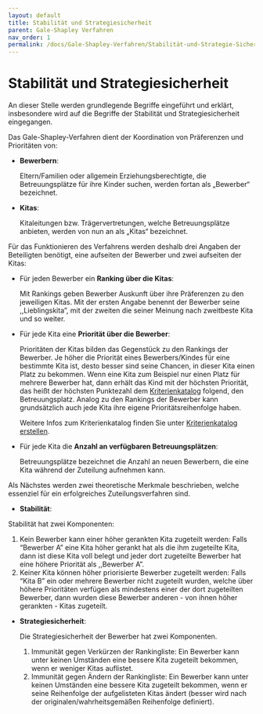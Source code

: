 ```yaml
---
layout: default
title: Stabilität und Strategiesicherheit
parent: Gale-Shapley Verfahren
nav_order: 1
permalink: /docs/Gale-Shapley-Verfahren/Stabilität-und-Strategie-Sicherheit
---
```


# Stabilität und Strategiesicherheit


An dieser Stelle werden grundlegende Begriffe eingeführt und erklärt, insbesondere wird auf die Begriffe der Stabilität und Strategiesicherheit eingegangen. 

Das Gale-Shapley-Verfahren dient der Koordination von Präferenzen und Prioritäten von:

- **Bewerbern**: 

  Eltern/Familien oder allgemein Erziehungsberechtigte, die Betreuungsplätze für ihre Kinder suchen, werden fortan als „Bewerber“ bezeichnet.

- **Kitas**:

  Kitaleitungen bzw. Trägervertretungen, welche Betreuungsplätze anbieten, werden von nun an als „Kitas“ bezeichnet. 

Für das Funktionieren des Verfahrens werden deshalb drei Angaben der Beteiligten benötigt, eine aufseiten der Bewerber und zwei aufseiten der Kitas:
 
- Für jeden Bewerber ein **Ranking über die Kitas**:
  
    Mit Rankings geben Bewerber Auskunft über ihre Präferenzen zu den jeweiligen Kitas. Mit der ersten Angabe benennt der Bewerber seine ,,Lieblingskita”, mit der zweiten die seiner Meinung nach zweitbeste Kita und so weiter.
    
 
- Für jede Kita eine **Priorität über die Bewerber**:
  
  Prioritäten der Kitas bilden das Gegenstück zu den Rankings der Bewerber. Je höher die Priorität eines Bewerbers/Kindes für eine bestimmte Kita ist, desto besser sind seine Chancen, in dieser Kita einen Platz zu bekommen. Wenn eine Kita zum Beispiel nur einen Platz für mehrere Bewerber hat, dann erhält das Kind mit der höchsten Priorität, das heißt der höchsten Punktezahl dem [Kriterienkatalog](/docs/Kriterienkatalog-Erstellen) folgend, den Betreuungsplatz. Analog zu den Rankings der Bewerber kann grundsätzlich auch jede Kita ihre eigene Prioritätsreihenfolge haben.
  
  Weitere Infos zum Kriterienkatalog finden Sie unter [Kriterienkatalog erstellen](/docs/Kriterienkatalog-Erstellen).
  
- Für jede Kita die **Anzahl an verfügbaren Betreuungsplätzen**:
  
  Betreuungsplätze bezeichnet die Anzahl an neuen Bewerbern, die eine Kita während der Zuteilung aufnehmen kann.
 

Als Nächstes werden zwei theoretische Merkmale beschrieben, welche essenziel für ein erfolgreiches Zuteilungsverfahren sind. 

- **Stabilität**:
  
Stabilität hat zwei Komponenten:

 1. Kein Bewerber kann einer höher gerankten Kita zugeteilt werden:  Falls “Bewerber A” eine Kita höher gerankt hat als die ihm zugeteilte Kita,  dann ist diese Kita voll belegt und jeder dort zugeteilte Bewerber hat eine höhere Priorität  als  ,,Bewerber A”.
 2. Keiner Kita können höher priorisierte Bewerber zugeteilt werden:  Falls “Kita B” ein oder mehrere Bewerber nicht zugeteilt wurden, welche über höhere Prioritäten verfügen als mindestens einer der dort zugeteilten Bewerber, dann wurden diese Bewerber anderen - von ihnen höher gerankten - Kitas zugeteilt. 


 
- **Strategiesicherheit**:
  
  Die Strategiesicherheit der Bewerber hat zwei Komponenten.
  1. Immunität gegen Verkürzen der Rankingliste: Ein Bewerber kann unter keinen Umständen eine bessere Kita zugeteilt bekommen, wenn er weniger Kitas auflistet. 
  2. Immunität gegen Ändern der Rankingliste: Ein Bewerber kann unter keinen Umständen eine bessere Kita zugeteilt bekommen, wenn er seine Reihenfolge der aufgelisteten Kitas ändert (besser wird nach der originalen/wahrheitsgemäßen Reihenfolge definiert).



